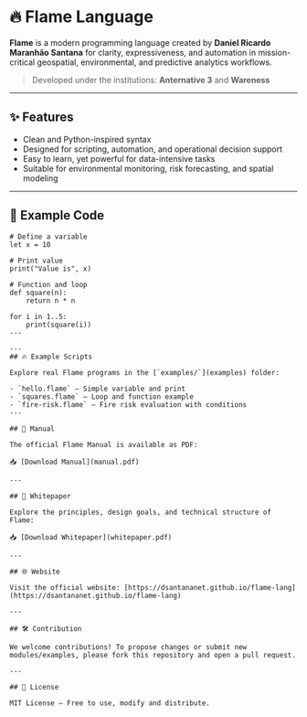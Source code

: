 # 🔥 Flame Language

**Flame** is a modern programming language created by **Daniel Ricardo Maranhão Santana** for clarity, expressiveness, and automation in mission-critical geospatial, environmental, and predictive analytics workflows.

> Developed under the institutions: **Anternative 3** and **Wareness**

---

## ✨ Features

- Clean and Python-inspired syntax
- Designed for scripting, automation, and operational decision support
- Easy to learn, yet powerful for data-intensive tasks
- Suitable for environmental monitoring, risk forecasting, and spatial modeling

---

## 📝 Example Code

```flame
# Define a variable
let x = 10

# Print value
print("Value is", x)

# Function and loop
def square(n):
    return n * n

for i in 1..5:
    print(square(i))
---

---
## 🔥 Example Scripts

Explore real Flame programs in the [`examples/`](examples) folder:

- `hello.flame` – Simple variable and print
- `squares.flame` – Loop and function example
- `fire-risk.flame` – Fire risk evaluation with conditions
---

## 📘 Manual

The official Flame Manual is available as PDF:

📥 [Download Manual](manual.pdf)

---

## 📄 Whitepaper

Explore the principles, design goals, and technical structure of Flame:

📥 [Download Whitepaper](whitepaper.pdf)

---

## 🌐 Website

Visit the official website: [https://dsantananet.github.io/flame-lang](https://dsantananet.github.io/flame-lang)

---

## 🛠️ Contribution

We welcome contributions! To propose changes or submit new modules/examples, please fork this repository and open a pull request.

---

## 📜 License

MIT License — Free to use, modify and distribute.
